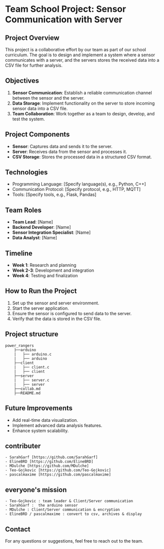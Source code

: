 # Team School Project: Sensor Communication with Server

## Project Overview

This project is a collaborative effort by our team as part of our school curriculum. The goal is to design and implement a system where a sensor communicates with a server, and the servers stores the received data into a CSV file for further analysis.

## Objectives

1. **Sensor Communication**: Establish a reliable communication channel between the sensor and the server.
2. **Data Storage**: Implement functionality on the server to store incoming sensor data into a CSV file.
3. **Team Collaboration**: Work together as a team to design, develop, and test the system.

## Project Components

- **Sensor**: Captures data and sends it to the server.
- **Server**: Receives data from the sensor and processes it.
- **CSV Storage**: Stores the processed data in a structured CSV format.

## Technologies

- Programming Language: [Specify language(s), e.g., Python, C++]
- Communication Protocol: [Specify protocol, e.g., HTTP, MQTT]
- Tools: [Specify tools, e.g., Flask, Pandas]

## Team Roles

- **Team Lead**: [Name]
- **Backend Developer**: [Name]
- **Sensor Integration Specialist**: [Name]
- **Data Analyst**: [Name]

## Timeline

- **Week 1**: Research and planning
- **Week 2-3**: Development and integration
- **Week 4**: Testing and finalization

## How to Run the Project

1. Set up the sensor and server environment.
2. Start the server application.
3. Ensure the sensor is configured to send data to the server.
4. Verify that the data is stored in the CSV file.

## Project structure
```
power_rangers
    ├──arduino
    |   ├── arduino.c
    |   ├── arduino
    ├──client
    |   ├── client.c
    |   ├── client
    ├──server
    |   ├── server.c
    |   ├── server
    ├──collab.md
    ├──README.md 
```
## Future Improvements

- Add real-time data visualization.
- Implement advanced data analysis features.
- Enhance system scalability.

## contributer 
    - SarahGarf [https://github.com/SarahGarf]
    - ElineBRD [https://github.com/ElineBRD] 
    - MDulche [https://github.com/MDulche]
    - Teo-Gojkovic [https://github.com/Teo-Gojkovic]
    - pascalmaxime [https://github.com/pascalmaxime]

## everyone's mission 
    - Teo-Gojkovic : team leader & Client/Server communication 
    - SarahGarf :  the arduino sensor
    - MDulche : Client/Server communication & encryption
    - ElineBRD / pascalmaxime : convert to csv, archives & display
## Contact

For any questions or suggestions, feel free to reach out to the team.
